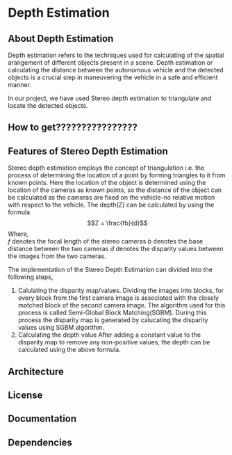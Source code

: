 # Depth Estimation

## About Depth Estimation
Depth estimation refers to the techniques used for calculating of the spatial arangement of different objects present in a scene. Depth estimation or calculating the distance between the autonomous vehicle and the detected objects is a crucial step in maneuvering the vehicle in a safe and efficient manner. 

In our project, we have used Stereo depth estimation to triangulate and locate the detected objects.

## How to get????????????????

## Features of Stereo Depth Estimation
Stereo depth estimation employs the concept of triangulation i.e. the process of determining the location of a point by forming triangles to it from known points. Here the location of the object is determined using the location of the cameras as known points, so the distance of the object can be calculated as the cameras are fixed on the vehicle-no relative motion with respect to the vehicle.
The depth(Z) can be calculated by using the formula
 $$Z = \frac{fb}{d}$$
Where, 	
		$f$ denotes the focal length of the stereo cameras
		$b$ denotes the base distance between the two cameras
		$d$ denotes the disparity values between the images from the two cameras.

The implementation of the Stereo Depth Estimation can divided into the following steps,
1. Calulating the disparity map/values.
	Dividing the images into blocks, for every block from the first camera image is associated with the closely matched block of the second camera image. The algorithm used for this process is called Semi-Global Block Matching(SGBM). During this process the disparity map is generated by calucating the disparity values using SGBM algorithm.
2. Calculating the depth value
	After adding a constant value to the disparity map to remove any non-positive values, the depth can be calculated using the above formula.

## Architecture

## License

## Documentation

## Dependencies
